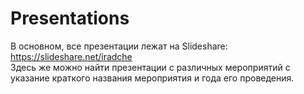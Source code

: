 # Presentations
      
В основном, все презентации лежат на Slideshare: https://slideshare.net/iradche       
Здесь же можно найти презентации с различных мероприятий с указание краткого названия мероприятия и года его проведения.    
